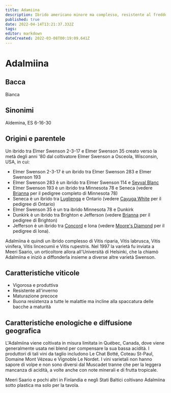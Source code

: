 ```yaml
---
title: Adamiina
description: Ibrido americano minore ma complesso, resistente al freddo, coltivato soprattutto in Québec.
published: true
date: 2022-04-14T13:21:37.332Z
tags: 
editor: markdown
dateCreated: 2022-03-08T00:19:09.641Z
---
```


# Adalmiina

## Bacca
Bianca

## Sinonimi
Aldemina, ES 6-16-30


## Origini e parentele
Un ibrido tra Elmer Swenson 2-3-17 e Elmer Swenson 35 creato verso la metà degli anni '80 dal coltivatore Elmer Swenson a Osceola, Wisconsin, USA, in cui:

- Elmer Swenson 2-3-17 è un ibrido tra Elmer Swenson 283 e Elmer Swenson 193
- Elmer Swenson 283 è un ibrido tra Elmer Swenson 114 e [Seyval Blanc](/vitigni/bacca-bianca/seyval-blanc)
- Elmer Swenson 193 è un ibrido tra Minnesota 78 e Seneca (vedere [Brianna](/vitigni/bacca-bianca/brianna) per il pedigree completo di Minnesota 78)
- Seneca è un ibrido tra [Luglienga](/vitigni/bacca-bianca/luglienga) e Ontario (vedere [Cayuga White](/vitigni/bacca-bianca/cayuga-white) per il pedigree di Ontario)
- Elmer Swenson 35 è un tra ibrido Minnesota 78 e Dunkirk
- Dunkirk è un ibrido tra Brighton e Jefferson (vedere [Brianna](/vitigni/bacca-bianca/brianna) per il pedigree di Brighton)
- Jefferson è un ibrido tra [Concord](/vitigni/bacca-bianca/concord) e Iona (vedere [Moore's Diamond](/vitigni/bacca-bianca/moore-diamond) per il pedigree di Iona).

Adalmiina è quindi un ibrido complesso di Vitis riparia, Vitis labrusca, Vitis vinifera, Vitis lincecumii e Vitis rupestris. Nel 1997 la varietà fu inviata a Meeri Saario, un orticoltore allora all'Università di Helsinki, che la chiamò Adalmiina e iniziò a diffonderla insieme a diverse altre varietà Swenson.

## Caratteristiche viticole

- Vigorosa e produttiva
- Resistente all'inverno  
- Maturazione precoce 
- Buona resistenza a tutte le malattie ma incline alla spaccatura delle bacche a maturità

## Caratteristiche enologiche e diffusione geografica

L'Adalmiina viene coltivata in misura limitata in Québec, Canada, dove viene generalmente usata nei blend per compensare la sua bassa acidità. I produttori di tali vini da taglio includono Le Chat Botté, Coteau St-Paul, Domaine Mont Vézeau e Vignoble Le Nordet. I vini varietali non hanno sapore di volpe e non sono diversi dal Muscadet tranne che per la leggera mancanza di acidità, a volte anche con note minerali e di frutta tropicale.

Meeri Saario e pochi altri in Finlandia e negli Stati Baltici coltivano Adalmiina sotto plastica ma solo per la tavola.